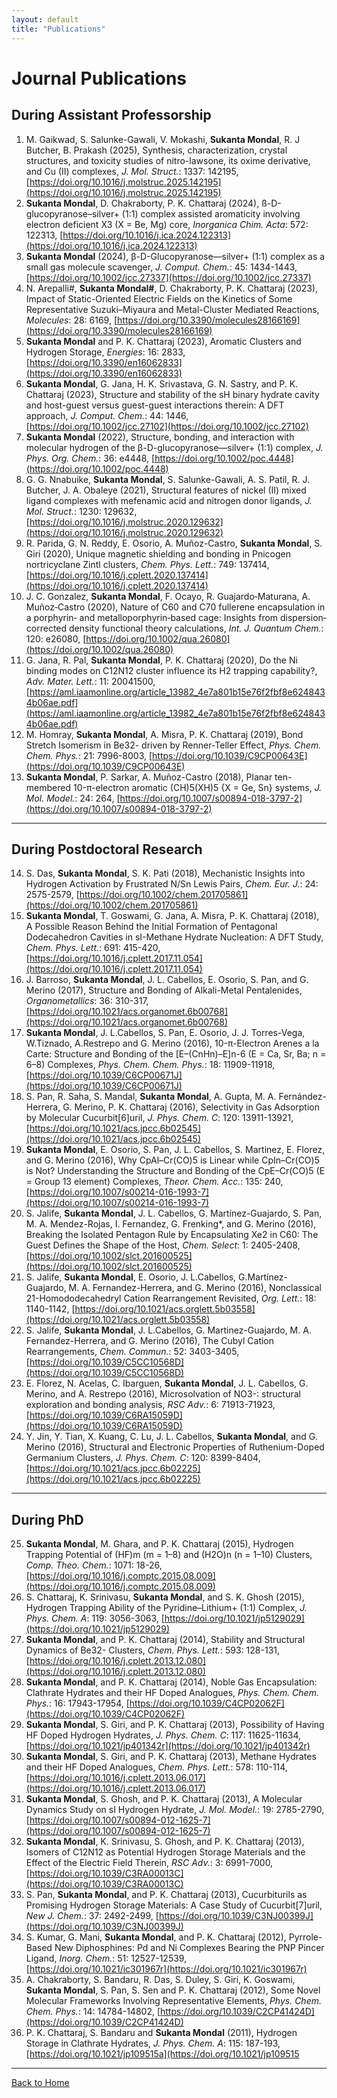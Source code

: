 ```yaml
---
layout: default
title: "Publications"
---
```


# Journal Publications

## During Assistant Professorship

1. M. Gaikwad, S. Salunke-Gawali, V. Mokashi, **Sukanta Mondal**, R. J Butcher, B. Prakash (2025), Synthesis, characterization, crystal structures, and toxicity studies of nitro-lawsone, its oxime derivative, and Cu (II) complexes, *J. Mol. Struct.*: 1337: 142195, [https://doi.org/10.1016/j.molstruc.2025.142195](https://doi.org/10.1016/j.molstruc.2025.142195)  
2. **Sukanta Mondal**, D. Chakraborty, P. K. Chattaraj (2024), ß-D-glucopyranose–silver+ (1:1) complex assisted aromaticity involving electron deficient X3 (X = Be, Mg) core, *Inorganica Chim. Acta*: 572: 122313, [https://doi.org/10.1016/j.ica.2024.122313](https://doi.org/10.1016/j.ica.2024.122313)  
3. **Sukanta Mondal**  (2024), β-D-Glucopyranose—silver+ (1:1) complex as a small gas molecule scavenger, *J. Comput. Chem.*: 45: 1434-1443, [https://doi.org/10.1002/jcc.27337](https://doi.org/10.1002/jcc.27337)  
4. N. Arepalli#, **Sukanta Mondal#**, D. Chakraborty, P. K. Chattaraj (2023), Impact of Static-Oriented Electric Fields on the Kinetics of Some Representative Suzuki–Miyaura and Metal-Cluster Mediated Reactions, *Molecules*: 28: 6169, [https://doi.org/10.3390/molecules28166169](https://doi.org/10.3390/molecules28166169)  
5. **Sukanta Mondal** and P. K. Chattaraj (2023), Aromatic Clusters and Hydrogen Storage, *Energies*: 16: 2833, [https://doi.org/10.3390/en16062833](https://doi.org/10.3390/en16062833)  
6. **Sukanta Mondal**, G. Jana, H. K. Srivastava, G. N. Sastry, and P. K. Chattaraj (2023), Structure and stability of the sH binary hydrate cavity and host-guest versus guest-guest interactions therein: A DFT approach, *J. Comput. Chem.*: 44: 1446, [https://doi.org/10.1002/jcc.27102](https://doi.org/10.1002/jcc.27102)  
7. **Sukanta Mondal** (2022), Structure, bonding, and interaction with molecular hydrogen of the β-D-glucopyranose―silver+ (1:1) complex, *J. Phys. Org. Chem.*: 36: e4448, [https://doi.org/10.1002/poc.4448](https://doi.org/10.1002/poc.4448)  
8. G. G. Nnabuike, **Sukanta Mondal**, S. Salunke-Gawali, A. S. Patil, R. J. Butcher, J. A. Obaleye (2021), Structural features of nickel (II) mixed ligand complexes with mefenamic acid and nitrogen donor ligands, *J. Mol. Struct.*: 1230: 129632, [https://doi.org/10.1016/j.molstruc.2020.129632](https://doi.org/10.1016/j.molstruc.2020.129632)  
9. R. Parida, G. N. Reddy, E. Osorio, A. Muñoz-Castro, **Sukanta Mondal**, S. Giri (2020), Unique magnetic shielding and bonding in Pnicogen nortricyclane Zintl clusters, *Chem. Phys. Lett.*: 749: 137414, [https://doi.org/10.1016/j.cplett.2020.137414](https://doi.org/10.1016/j.cplett.2020.137414)  
10. J. C. Gonzalez, **Sukanta Mondal**, F. Ocayo, R. Guajardo‐Maturana, A. Muñoz‐Castro (2020), Nature of C60 and C70 fullerene encapsulation in a porphyrin‐ and metalloporphyrin‐based cage: Insights from dispersion‐corrected density functional theory calculations, *Int. J. Quantum Chem.*: 120: e26080, [https://doi.org/10.1002/qua.26080](https://doi.org/10.1002/qua.26080)  
11. G. Jana, R. Pal, **Sukanta Mondal**, P. K. Chattaraj (2020), Do the Ni binding modes on C12N12 cluster influence its H2 trapping capability?, *Adv. Mater. Lett.*: 11: 20041500, [https://aml.iaamonline.org/article_13982_4e7a801b15e76f2fbf8e6248434b06ae.pdf](https://aml.iaamonline.org/article_13982_4e7a801b15e76f2fbf8e6248434b06ae.pdf)  
12. M. Homray, **Sukanta Mondal**, A. Misra, P. K. Chattaraj (2019), Bond Stretch Isomerism in Be32- driven by Renner-Teller Effect, *Phys. Chem. Chem. Phys.*: 21: 7996-8003, [https://doi.org/10.1039/C9CP00643E](https://doi.org/10.1039/C9CP00643E)  
13. **Sukanta Mondal**, P. Sarkar, A. Muñoz-Castro (2018), Planar ten-membered 10-π-electron aromatic (CH)5(XH)5 {X = Ge, Sn} systems, *J. Mol. Model.*: 24: 264, [https://doi.org/10.1007/s00894-018-3797-2](https://doi.org/10.1007/s00894-018-3797-2)  

---

## During Postdoctoral Research

14. S. Das, **Sukanta Mondal**, S. K. Pati (2018), Mechanistic Insights into Hydrogen Activation by Frustrated N/Sn Lewis Pairs, *Chem. Eur. J.*: 24: 2575-2579, [https://doi.org/10.1002/chem.201705861](https://doi.org/10.1002/chem.201705861)  
15. **Sukanta Mondal**, T. Goswami, G. Jana, A. Misra, P. K. Chattaraj (2018), A Possible Reason Behind the Initial Formation of Pentagonal Dodecahedron Cavities in sI-Methane Hydrate Nucleation: A DFT Study, *Chem. Phys. Lett.*: 691: 415-420, [https://doi.org/10.1016/j.cplett.2017.11.054](https://doi.org/10.1016/j.cplett.2017.11.054)  
16. J. Barroso, **Sukanta Mondal**, J. L. Cabellos, E. Osorio, S. Pan, and G. Merino (2017), Structure and Bonding of Alkali-Metal Pentalenides, *Organometallics*: 36: 310-317, [https://doi.org/10.1021/acs.organomet.6b00768](https://doi.org/10.1021/acs.organomet.6b00768)  
17. **Sukanta Mondal**, J. L.Cabellos, S. Pan, E. Osorio, J. J. Torres-Vega, W.Tiznado, A.Restrepo and G. Merino (2016), 10-π-Electron Arenes a la Carte: Structure and Bonding of the [E–(CnHn)–E]n-6 (E = Ca, Sr, Ba; n = 6–8) Complexes, *Phys. Chem. Chem. Phys.*: 18: 11909-11918, [https://doi.org/10.1039/C6CP00671J](https://doi.org/10.1039/C6CP00671J)  
18. S. Pan, R. Saha, S. Mandal, **Sukanta Mondal**, A. Gupta, M. A. Fernández-Herrera, G. Merino, P. K. Chattaraj (2016), Selectivity in Gas Adsorption by Molecular Cucurbit[6]uril, *J. Phys. Chem. C*: 120: 13911-13921, [https://doi.org/10.1021/acs.jpcc.6b02545](https://doi.org/10.1021/acs.jpcc.6b02545)  
19. **Sukanta Mondal**, E. Osorio, S. Pan, J. L. Cabellos, S. Martinez, E. Florez, and G. Merino (2016), Why CpAl–Cr(CO)5 is Linear while CpIn–Cr(CO)5 is Not? Understanding the Structure and Bonding of the CpE–Cr(CO)5 (E = Group 13 element) Complexes, *Theor. Chem. Acc.*: 135: 240, [https://doi.org/10.1007/s00214-016-1993-7](https://doi.org/10.1007/s00214-016-1993-7)  
20. S. Jalife, **Sukanta Mondal**, J. L. Cabellos, G. Martínez-Guajardo, S. Pan, M. A. Mendez-Rojas, I. Fernandez, G. Frenking*, and G. Merino (2016), Breaking the Isolated Pentagon Rule by Encapsulating Xe2 in C60: The Guest Defines the Shape of the Host, *Chem. Select*: 1: 2405-2408, [https://doi.org/10.1002/slct.201600525](https://doi.org/10.1002/slct.201600525)  
21. S. Jalife, **Sukanta Mondal**, E. Osorio, J. L.Cabellos, G.Martínez-Guajardo, M. A. Fernandez-Herrera, and G. Merino (2016), Nonclassical 21-Homododecahedryl Cation Rearrangement Revisited, *Org. Lett.*: 18: 1140-1142, [https://doi.org/10.1021/acs.orglett.5b03558](https://doi.org/10.1021/acs.orglett.5b03558)  
22. S. Jalife, **Sukanta Mondal**, J. L.Cabellos, G. Martinez-Guajardo, M. A. Fernandez-Herrera, and G. Merino (2016), The Cubyl Cation Rearrangements, *Chem. Commun.*: 52: 3403-3405, [https://doi.org/10.1039/C5CC10568D](https://doi.org/10.1039/C5CC10568D)  
23. E. Florez, N. Acelas, C. Ibarguen, **Sukanta Mondal**, J. L. Cabellos, G. Merino, and A. Restrepo (2016), Microsolvation of NO3-: structural exploration and bonding analysis, *RSC Adv.*: 6: 71913-71923, [https://doi.org/10.1039/C6RA15059D](https://doi.org/10.1039/C6RA15059D)  
24. Y. Jin, Y. Tian, X. Kuang, C. Lu, J. L. Cabellos, **Sukanta Mondal**, and G. Merino (2016), Structural and Electronic Properties of Ruthenium-Doped Germanium Clusters, *J. Phys. Chem. C*: 120: 8399-8404, [https://doi.org/10.1021/acs.jpcc.6b02225](https://doi.org/10.1021/acs.jpcc.6b02225)  

---

## During PhD

25. **Sukanta Mondal**, M. Ghara, and P. K. Chattaraj (2015), Hydrogen Trapping Potential of (HF)m (m = 1–8) and (H2O)n (n = 1–10) Clusters, *Comp. Theo. Chem.*: 1071: 18-26, [https://doi.org/10.1016/j.comptc.2015.08.009](https://doi.org/10.1016/j.comptc.2015.08.009)  
26. S. Chattaraj, K. Srinivasu, **Sukanta Mondal**, and S. K. Ghosh (2015), Hydrogen Trapping Ability of the Pyridine–Lithium+ (1:1) Complex, *J. Phys. Chem. A*: 119: 3056-3063, [https://doi.org/10.1021/jp5129029](https://doi.org/10.1021/jp5129029)  
27. **Sukanta Mondal**, and P. K. Chattaraj (2014), Stability and Structural Dynamics of Be32- Clusters, *Chem. Phys. Lett.*: 593: 128-131, [https://doi.org/10.1016/j.cplett.2013.12.080](https://doi.org/10.1016/j.cplett.2013.12.080)  
28. **Sukanta Mondal**, and P. K. Chattaraj (2014), Noble Gas Encapsulation: Clathrate Hydrates and their HF Doped Analogues, *Phys. Chem. Chem. Phys.*: 16: 17943-17954, [https://doi.org/10.1039/C4CP02062F](https://doi.org/10.1039/C4CP02062F)  
29. **Sukanta Mondal**, S. Giri, and P. K. Chattaraj (2013), Possibility of Having HF Doped Hydrogen Hydrates, *J. Phys. Chem. C*: 117: 11625-11634, [https://doi.org/10.1021/jp401342r](https://doi.org/10.1021/jp401342r)  
30. **Sukanta Mondal**, S. Giri, and P. K. Chattaraj (2013), Methane Hydrates and their HF Doped Analogues, *Chem. Phys. Lett.*: 578: 110-114, [https://doi.org/10.1016/j.cplett.2013.06.017](https://doi.org/10.1016/j.cplett.2013.06.017)  
31. **Sukanta Mondal**, S. Ghosh, and P. K. Chattaraj (2013), A Molecular Dynamics Study on sI Hydrogen Hydrate, *J. Mol. Model.*: 19: 2785-2790, [https://doi.org/10.1007/s00894-012-1625-7](https://doi.org/10.1007/s00894-012-1625-7)  
32. **Sukanta Mondal**, K. Srinivasu, S. Ghosh, and P. K. Chattaraj (2013), Isomers of C12N12 as Potential Hydrogen Storage Materials and the Effect of the Electric Field Therein, *RSC Adv.*: 3: 6991-7000, [https://doi.org/10.1039/C3RA00013C](https://doi.org/10.1039/C3RA00013C)  
33. S. Pan, **Sukanta Mondal**, and P. K. Chattaraj (2013), Cucurbiturils as Promising Hydrogen Storage Materials: A Case Study of Cucurbit[7]uril, *New J. Chem.*: 37: 2492-2499, [https://doi.org/10.1039/C3NJ00399J](https://doi.org/10.1039/C3NJ00399J)  
34. S. Kumar, G. Mani, **Sukanta Mondal**, and P. K. Chattaraj (2012), Pyrrole-Based New Diphosphines: Pd and Ni Complexes Bearing the PNP Pincer Ligand, *Inorg. Chem.*: 51: 12527-12539, [https://doi.org/10.1021/ic301967r](https://doi.org/10.1021/ic301967r)  
35. A. Chakraborty, S. Bandaru, R. Das, S. Duley, S. Giri, K. Goswami, **Sukanta Mondal**, S. Pan, S. Sen and P. K. Chattaraj (2012), Some Novel Molecular Frameworks Involving Representative Elements, *Phys. Chem. Chem. Phys.*: 14: 14784-14802, [https://doi.org/10.1039/C2CP41424D](https://doi.org/10.1039/C2CP41424D)  
36. P. K. Chattaraj, S. Bandaru and **Sukanta Mondal** (2011), Hydrogen Storage in Clathrate Hydrates, *J. Phys. Chem. A*: 115: 187-193, [https://doi.org/10.1021/jp109515a](https://doi.org/10.1021/jp109515
 

---

[Back to Home](index.md)
